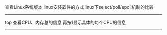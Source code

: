 

查看Linux系统版本
linux安装软件的方式
linux下select/poll/epoll机制的比较


---------------------------------------------------------------------------------------------------------------------
top 查看CPU、内存总的信息
再按1显示具体的每个CPU的信息




---------------------------------------------------------------------------------------------------------------------







